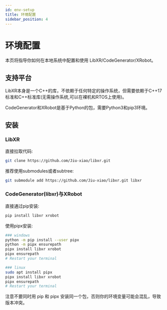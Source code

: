 ```yaml
---
id: env-setup
title: 环境配置
sidebar_position: 4
---
```


# 环境配置

本页将指导你如何在本地系统中配置和使用 LibXR/CodeGenerator/XRobot。

## 支持平台

LibXR本身是一个C++的库，不依赖于任何特定的操作系统，但需要依赖于C++17标准和C++标准库(无需操作系统,可以在裸机和RTOS上使用)。

CodeGenerator和XRobot是基于Python的包，需要Python3和pip3环境。

## 安装

### LibXR

直接拉取代码:

```bash
git clone https://github.com/Jiu-xiao/libxr.git
```

推荐使用submodules或者subtree:

```bash
git submodule add https://github.com/Jiu-xiao/libxr.git libxr
```

### CodeGenerator(libxr)与XRobot

直接通过pip安装:

```bash
pip install libxr xrobot
```

使用pipx安装:

```bash
### windows
python -m pip install --user pipx
python -m pipx ensurepath
pipx install libxr xrobot
pipx ensurepath
# Restart your terminal

### linux
sudo apt install pipx
pipx install libxr xrobot
pipx ensurepath
# Restart your terminal
```

注意不要同时用 pip 和 pipx 安装同一个包，否则你的环境变量可能会混乱，导致版本冲突。
